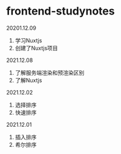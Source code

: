 # frontend-studynotes

20201.12.09
1. 学习Nuxtjs
2. 创建了Nuxtjs项目

2021.12.08
1. 了解服务端渲染和预渲染区别
2. 了解Nuxtjs

2021.12.02
1. 选择排序
2. 快速排序

2021.12.01
1. 插入排序
2. 希尔排序
